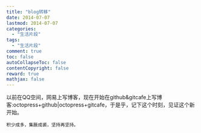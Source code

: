 ```yaml
---
title: "blog转移"
date: 2014-07-07
lastmod: 2014-07-07
categories:
  - "生活片段"
tags:
  - "生活片段"
comment: true
toc: false
autoCollapseToc: false
contentCopyright: false
reward: true
mathjax: false
---
```

   以前在QQ空间，网易上写博客，现在开始在github&gitcafe上写博客:octopress+github|octopress+gitcafe，于是乎，记下这个时刻，见证这个新开始。

```
积少成多，集腋成裘，坚持再坚持。
```